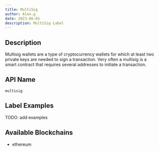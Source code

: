 ```yaml
---
title: MultiSig
author: Alex.g
date: 2023-06-01
description: MultiSig Label
---
```


## Description

Multisig wallets are a type of cryptocurrency wallets for which at least two private keys are needed to sign a transaction. Very often a multisig is a smart contract that requires several addresses to initiate a transaction.

## API Name

`multisig`

## Label Examples

TODO: add examples

## Available Blockchains

* ethereum
